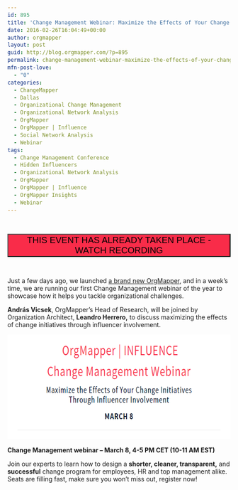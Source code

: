 ```yaml
---
id: 895
title: 'Change Management Webinar: Maximize the Effects of Your Change Initiatives Through Influencer Involvement'
date: 2016-02-26T16:04:49+00:00
author: orgmapper
layout: post
guid: http://blog.orgmapper.com/?p=895
permalink: change-management-webinar-maximize-the-effects-of-your-change-initiatives-through-influencer-involvement/
mfn-post-love:
  - "0"
categories:
  - ChangeMapper
  - Dallas
  - Organizational Change Management
  - Organizational Network Analysis
  - OrgMapper
  - OrgMapper | Influence
  - Social Network Analysis
  - Webinar
tags:
  - Change Management Conference
  - Hidden Influencers
  - Organizational Network Analysis
  - OrgMapper
  - OrgMapper | Influence
  - OrgMapper Insights
  - Webinar
---
```

&nbsp;

<p style="text-align: center;">
  <a href="http://blog.orgmapper.com/2016/03/09/maximize-the-effects-of-your-change-initiatives-through-influencer-involvement-webinar-key-learnings/" target="_blank" rel="noopener noreferrer"><button style="background-color: #f92c49;" type="button"><span style="font-size: 20px;">THIS EVENT HAS ALREADY TAKEN PLACE  -  WATCH RECORDING</span></button></a>
</p>

&nbsp;

Just a few days ago, we launched <a href="http://blog.orgmapper.com/2016/02/23/introducing-the-new-orgmapper/" target="_blank" rel="noopener noreferrer">a brand new OrgMapper</a>, and in a week&#8217;s time, we are running our first Change Management webinar of the year to showcase how it helps you tackle organizational challenges.
  
**András Vicsek**, OrgMapper&#8217;s Head of Research, will be joined by Organization Architect, **Leandro Herrero,** to discuss maximizing the effects of change initiatives through influencer involvement.

<p style="text-align: center;">
  <a href="http://orgmapper.com/orgmapper-influence-webinar-maximize-the-effects-of-your-change-management-initiatives-through-influencer-involvement/"><img class="wp-image-905 size-full alignleft" src="/images/2016/02/OrgMapper-change-management-webinar-March-8.png" alt="" width="664" height="234" /></a>
</p>

**Change Management webinar – March 8, 4-5 PM CET (10-11 AM EST)**

Join our experts to learn how to design a **shorter, cleaner, transparent,** and **successful** change program for employees, HR and top management alike. Seats are filling fast, make sure you won&#8217;t miss out, register now!